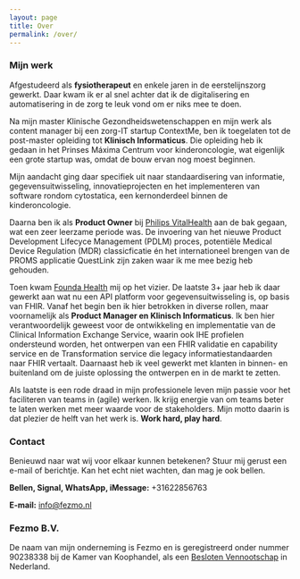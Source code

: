 ```yaml
---
layout: page
title: Over
permalink: /over/
---
```



### Mijn werk

Afgestudeerd als **fysiotherapeut** en enkele jaren in de eerstelijnszorg gewerkt. Daar kwam ik er al snel achter dat ik de digitalisering en automatisering in de zorg te leuk vond om er niks mee te doen.

Na mijn master Klinische Gezondheidswetenschappen en mijn werk als content manager bij een zorg-IT startup ContextMe, ben ik toegelaten tot de post-master opleiding tot **Klinisch Informaticus**. Die opleiding heb ik gedaan in het Prinses Máxima Centrum voor kinderoncologie, wat eigenlijk een grote startup was, omdat de bouw ervan nog moest beginnen.

Mijn aandacht ging daar specifiek uit naar standaardisering van informatie, gegevensuitwisseling, innovatieprojecten en het implementeren van software rondom cytostatica, een kernonderdeel binnen de kinderoncologie.

Daarna ben ik als **Product Owner** bij [Philips VitalHealth](https://www.philips.be/healthcare/sites/vitalhealth/homepage) aan de bak gegaan, wat een zeer leerzame periode was. De invoering van het nieuwe Product Development Lifecyce Management (PDLM) proces, potentiële Medical Device Regulation (MDR) classicficatie én het internationeel brengen van de PROMS applicatie QuestLink zijn zaken waar ik me mee bezig heb gehouden.

Toen kwam [Founda Health](https://foundahealth.com) mij op het vizier. De laatste 3+ jaar heb ik daar gewerkt aan wat nu een API platform voor gegevensuitwisseling is, op basis van FHIR. Vanaf het begin ben ik hier betrokken in diverse rollen, maar voornamelijk als **Product Manager en Klinisch Informaticus**. Ik ben hier verantwoordelijk geweest voor de ontwikkeling en implementatie van de Clinical Information Exchange Service, waarin ook IHE profielen ondersteund worden, het ontwerpen van een FHIR validatie en capability service en de Transformation service die legacy informatiestandaarden naar FHIR vertaalt.
Daarnaast heb ik veel gewerkt met klanten in binnen- en buitenland om de juiste oplossing the ontwerpen en in de markt te zetten.

Als laatste is een rode draad in mijn professionele leven mijn passie voor het faciliteren van teams in (agile) werken. Ik krijg energie van om teams beter te laten werken met meer waarde voor de stakeholders. Mijn motto daarin is dat plezier de helft van het werk is. **Work hard, play hard**.

### Contact

Benieuwd naar wat wij voor elkaar kunnen betekenen? Stuur mij gerust een e-mail of berichtje. Kan het echt niet wachten, dan mag je ook bellen.

**Bellen, Signal, WhatsApp, iMessage:** +31622856763

**E-mail:** [info@fezmo.nl](mailto:info@fezmo.nl)

### Fezmo B.V.

De naam van mijn onderneming is Fezmo en is geregistreerd onder nummer 90238338 bij de Kamer van Koophandel, als een [Besloten Vennootschap](https://en.wikipedia.org/wiki/Besloten_vennootschap) in Nederland.
